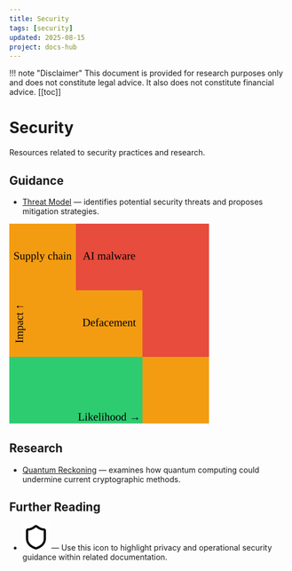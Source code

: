 ```yaml
---
title: Security
tags: [security]
updated: 2025-08-15
project: docs-hub
---
```

!!! note "Disclaimer"
    This document is provided for research purposes only and does not constitute legal advice. It also does not constitute financial advice.
[[toc]]

# Security

Resources related to security practices and research.

## Guidance
- [Threat Model](threat-model.md) — identifies potential security threats and proposes mitigation strategies.

![Diagram illustrating the system's threat model and mitigation strategies](threat-model.svg)

## Research
- [Quantum Reckoning](quantum-reckoning.md) — examines how quantum computing could undermine current cryptographic methods.

## Further Reading

- ![Privacy and operational security icon](../wave-icons/wave3-privacy-opsec.svg) — Use this icon to highlight privacy and operational security guidance within related documentation.
